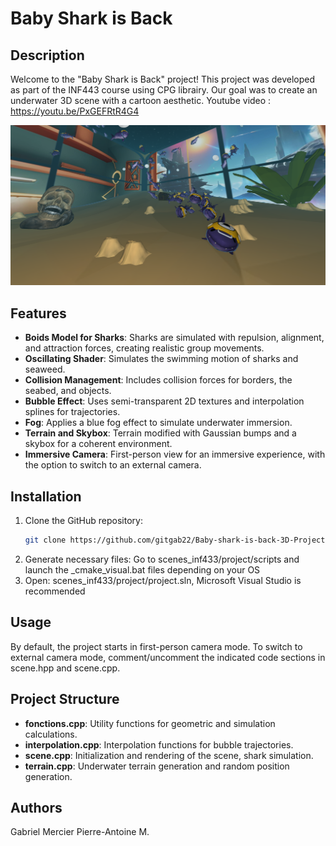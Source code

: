 # Baby Shark is Back

## Description
Welcome to the "Baby Shark is Back" project! This project was developed as part of the INF443 course using CPG librairy. Our goal was to create an underwater 3D scene with a cartoon aesthetic. Youtube video : https://youtu.be/PxGEFRtR4G4


![Underwater Scene Preview](images/Illustration.png)

## Features
- **Boids Model for Sharks**: Sharks are simulated with repulsion, alignment, and attraction forces, creating realistic group movements.
- **Oscillating Shader**: Simulates the swimming motion of sharks and seaweed.
- **Collision Management**: Includes collision forces for borders, the seabed, and objects.
- **Bubble Effect**: Uses semi-transparent 2D textures and interpolation splines for trajectories.
- **Fog**: Applies a blue fog effect to simulate underwater immersion.
- **Terrain and Skybox**: Terrain modified with Gaussian bumps and a skybox for a coherent environment.
- **Immersive Camera**: First-person view for an immersive experience, with the option to switch to an external camera.

## Installation
1. Clone the GitHub repository:
   ```bash
   git clone https://github.com/gitgab22/Baby-shark-is-back-3D-Project.git
2. Generate necessary files:
   Go to scenes_inf433/project/scripts and launch the _cmake_visual.bat files depending on your OS
3. Open:
   scenes_inf433/project/project.sln, Microsoft Visual Studio is recommended

## Usage
By default, the project starts in first-person camera mode.
To switch to external camera mode, comment/uncomment the indicated code sections in scene.hpp and scene.cpp.

## Project Structure
- **fonctions.cpp**: Utility functions for geometric and simulation calculations.
- **interpolation.cpp**: Interpolation functions for bubble trajectories.
- **scene.cpp**: Initialization and rendering of the scene, shark simulation.
- **terrain.cpp**: Underwater terrain generation and random position generation.

## Authors
Gabriel Mercier
Pierre-Antoine M.
